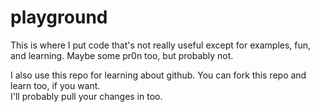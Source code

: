playground
==========

This is where I put code that's not really useful except for examples, fun, and learning.  Maybe some pr0n too, but probably not.

I also use this repo for learning about github.
  You can fork this repo and learn too, if you want.  
  I'll probably pull your changes in too.
  
  
